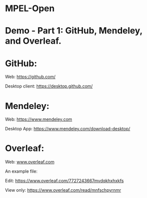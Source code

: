 # MPEL-Open

# Demo - Part 1: GitHub, Mendeley, and Overleaf. 

# GitHub: 

Web: https://github.com/

Desktop client: https://desktop.github.com/

# Mendeley:

Web: https://www.mendeley.com

Desktop App: https://www.mendeley.com/download-desktop/

# Overleaf: 

Web: www.overleaf.com

An example file: 

Edit: https://www.overleaf.com/7727243667mvdqkhxhxkfs

View only: https://www.overleaf.com/read/mnfschpyrnmr
